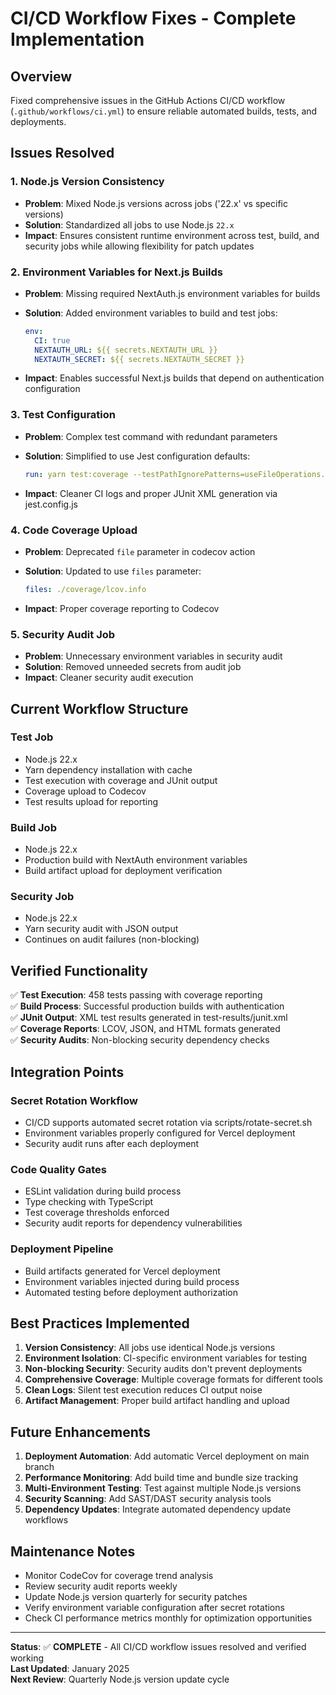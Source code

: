 # CI/CD Workflow Fixes - Complete Implementation

## Overview

Fixed comprehensive issues in the GitHub Actions CI/CD workflow (`.github/workflows/ci.yml`) to ensure reliable automated builds, tests, and deployments.

## Issues Resolved

### 1. Node.js Version Consistency

- **Problem**: Mixed Node.js versions across jobs ('22.x' vs specific versions)
- **Solution**: Standardized all jobs to use Node.js `22.x`
- **Impact**: Ensures consistent runtime environment across test, build, and security jobs while allowing flexibility for patch updates

### 2. Environment Variables for Next.js Builds

- **Problem**: Missing required NextAuth.js environment variables for builds
- **Solution**: Added environment variables to build and test jobs:

  ```yaml
  env:
    CI: true
    NEXTAUTH_URL: ${{ secrets.NEXTAUTH_URL }}
    NEXTAUTH_SECRET: ${{ secrets.NEXTAUTH_SECRET }}
  ```

- **Impact**: Enables successful Next.js builds that depend on authentication configuration

### 3. Test Configuration

- **Problem**: Complex test command with redundant parameters
- **Solution**: Simplified to use Jest configuration defaults:

  ```yaml
  run: yarn test:coverage --testPathIgnorePatterns=useFileOperations.test.ts --silent
  ```

- **Impact**: Cleaner CI logs and proper JUnit XML generation via jest.config.js

### 4. Code Coverage Upload

- **Problem**: Deprecated `file` parameter in codecov action
- **Solution**: Updated to use `files` parameter:

  ```yaml
  files: ./coverage/lcov.info
  ```

- **Impact**: Proper coverage reporting to Codecov

### 5. Security Audit Job

- **Problem**: Unnecessary environment variables in security audit
- **Solution**: Removed unneeded secrets from audit job
- **Impact**: Cleaner security audit execution

## Current Workflow Structure

### Test Job

- Node.js 22.x
- Yarn dependency installation with cache
- Test execution with coverage and JUnit output
- Coverage upload to Codecov
- Test results upload for reporting

### Build Job

- Node.js 22.x
- Production build with NextAuth environment variables
- Build artifact upload for deployment verification

### Security Job

- Node.js 22.x
- Yarn security audit with JSON output
- Continues on audit failures (non-blocking)

## Verified Functionality

✅ **Test Execution**: 458 tests passing with coverage reporting  
✅ **Build Process**: Successful production builds with authentication  
✅ **JUnit Output**: XML test results generated in test-results/junit.xml  
✅ **Coverage Reports**: LCOV, JSON, and HTML formats generated  
✅ **Security Audits**: Non-blocking security dependency checks

## Integration Points

### Secret Rotation Workflow

- CI/CD supports automated secret rotation via scripts/rotate-secret.sh
- Environment variables properly configured for Vercel deployment
- Security audit runs after each deployment

### Code Quality Gates

- ESLint validation during build process
- Type checking with TypeScript
- Test coverage thresholds enforced
- Security audit reports for dependency vulnerabilities

### Deployment Pipeline

- Build artifacts generated for Vercel deployment
- Environment variables injected during build process
- Automated testing before deployment authorization

## Best Practices Implemented

1. **Version Consistency**: All jobs use identical Node.js versions
2. **Environment Isolation**: CI-specific environment variables for testing
3. **Non-blocking Security**: Security audits don't prevent deployments
4. **Comprehensive Coverage**: Multiple coverage formats for different tools
5. **Clean Logs**: Silent test execution reduces CI output noise
6. **Artifact Management**: Proper build artifact handling and upload

## Future Enhancements

1. **Deployment Automation**: Add automatic Vercel deployment on main branch
2. **Performance Monitoring**: Add build time and bundle size tracking
3. **Multi-Environment Testing**: Test against multiple Node.js versions
4. **Security Scanning**: Add SAST/DAST security analysis tools
5. **Dependency Updates**: Integrate automated dependency update workflows

## Maintenance Notes

- Monitor CodeCov for coverage trend analysis
- Review security audit reports weekly
- Update Node.js version quarterly for security patches
- Verify environment variable configuration after secret rotations
- Check CI performance metrics monthly for optimization opportunities

---

**Status**: ✅ **COMPLETE** - All CI/CD workflow issues resolved and verified working  
**Last Updated**: January 2025  
**Next Review**: Quarterly Node.js version update cycle
